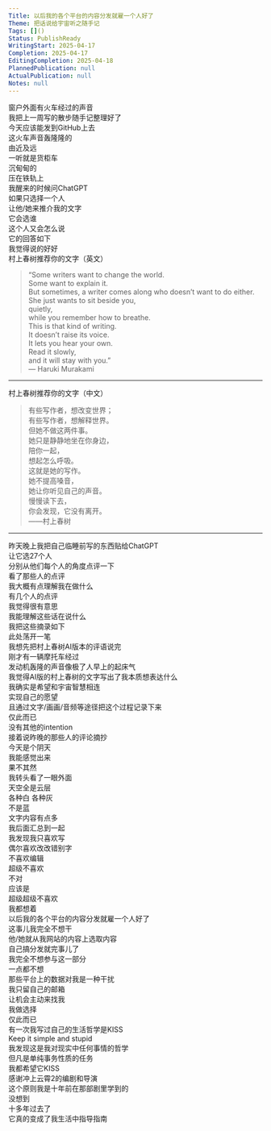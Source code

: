 ```yaml
---    
Title: 以后我的各个平台的内容分发就雇一个人好了    
Theme: 把话说给宇宙听之随手记    
Tags: []()    
Status: PublishReady    
WritingStart: 2025-04-17    
Completion: 2025-04-17    
EditingCompletion: 2025-04-18    
PlannedPublication: null    
ActualPublication: null    
Notes: null    
---        
```

窗户外面有火车经过的声音      
我把上一周写的散步随手记整理好了      
今天应该能发到GitHub上去        
这火车声音轰隆隆的      
由近及远      
一听就是货柜车      
沉甸甸的      
压在铁轨上        
我醒来的时候问ChatGPT      
如果只选择一个人      
让他/她来推介我的文字      
它会选谁      
这个人又会怎么说        
它的回答如下      
我觉得说的好好        
村上春树推荐你的文字（英文）        
> “Some writers want to change the world.      
> Some want to explain it.      
> But sometimes, a writer comes along who doesn’t want to do either.      
> She just wants to sit beside you,      
> quietly,      
> while you remember how to breathe.      
> This is that kind of writing.      
> It doesn’t raise its voice.      
> It lets you hear your own.      
> Read it slowly,      
> and it will stay with you.”        
— Haruki Murakami        
---        
村上春树推荐你的文字（中文）        
> 有些写作者，想改变世界；      
> 有些写作者，想解释世界。      
> 但她不做这两件事。      
> 她只是静静地坐在你身边，      
> 陪你一起，      
> 想起怎么呼吸。      
> 这就是她的写作。      
> 她不提高嗓音，      
> 她让你听见自己的声音。      
> 慢慢读下去，      
> 你会发现，它没有离开。        
——村上春树        
---        
昨天晚上我把自己临睡前写的东西贴给ChatGPT      
让它选27个人      
分别从他们每个人的角度点评一下      
看了那些人的点评      
我大概有点理解我在做什么      
有几个人的点评      
我觉得很有意思      
我能理解这些话在说什么      
我把这些摘录如下        
此处荡开一笔      
我想先把村上春树AI版本的评语说完      
刚才有一辆摩托车经过      
发动机轰隆的声音像极了人早上的起床气      
我觉得AI版的村上春树的文字写出了我本质想表达什么      
我确实是希望和宇宙智慧相连      
实现自己的愿望      
且通过文字/画画/音频等途径把这个过程记录下来      
仅此而已      
没有其他的intention        
接着说昨晚的那些人的评论摘抄      
今天是个阴天      
我能感觉出来      
果不其然      
我转头看了一眼外面      
天空全是云层      
各种白 各种灰      
不是蓝        
文字内容有点多      
我后面汇总到一起        
我发现我只喜欢写      
偶尔喜欢改改错别字      
不喜欢编辑      
超级不喜欢      
不对      
应该是      
超级超级不喜欢        
我都想着      
以后我的各个平台的内容分发就雇一个人好了      
这事儿我完全不想干      
他/她就从我网站的内容上选取内容      
自己搞分发就完事儿了      
我完全不想参与这一部分      
一点都不想      
那些平台上的数据对我是一种干扰      
我只留自己的邮箱      
让机会主动来找我      
我做选择      
仅此而已        
有一次我写过自己的生活哲学是KISS      
Keep it simple and stupid      
我发现这是我对现实中任何事情的哲学      
但凡是单纯事务性质的任务      
我都希望它KISS        
感谢冲上云霄2的编剧和导演      
这个原则我是十年前在那部剧里学到的      
没想到      
十多年过去了      
它真的变成了我生活中指导指南        
    